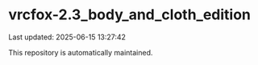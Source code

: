# vrcfox-2.3_body_and_cloth_edition

Last updated: 2025-06-15 13:27:42

This repository is automatically maintained.
